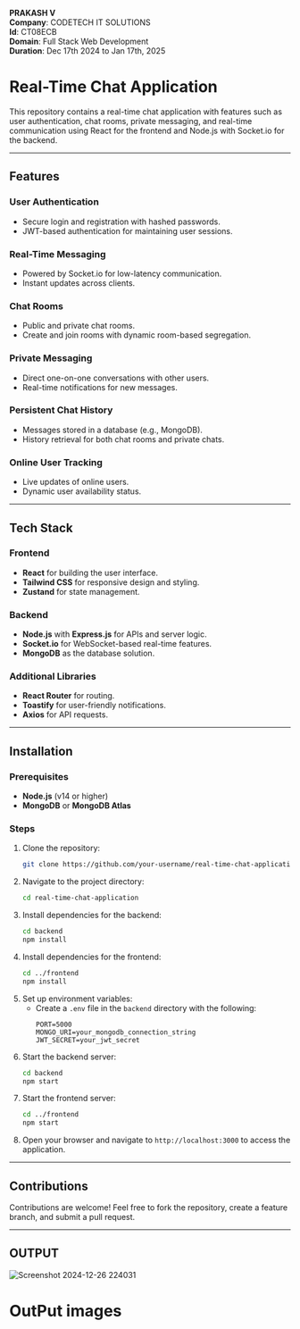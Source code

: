 
**PRAKASH V**  
**Company**: CODETECH IT SOLUTIONS  
**Id**: CT08ECB  
**Domain**: Full Stack Web Development  
**Duration**: Dec 17th 2024 to Jan 17th, 2025


# Real-Time Chat Application
This repository contains a real-time chat application with features such as user authentication, chat rooms, private messaging, and real-time communication using React for the frontend and Node.js with Socket.io for the backend.

---

## Features

### User Authentication
- Secure login and registration with hashed passwords.
- JWT-based authentication for maintaining user sessions.

### Real-Time Messaging
- Powered by Socket.io for low-latency communication.
- Instant updates across clients.

### Chat Rooms
- Public and private chat rooms.
- Create and join rooms with dynamic room-based segregation.

### Private Messaging
- Direct one-on-one conversations with other users.
- Real-time notifications for new messages.

### Persistent Chat History
- Messages stored in a database (e.g., MongoDB).
- History retrieval for both chat rooms and private chats.

### Online User Tracking
- Live updates of online users.
- Dynamic user availability status.

---

## Tech Stack

### Frontend
- **React** for building the user interface.
- **Tailwind CSS** for responsive design and styling.
- **Zustand** for state management.

### Backend
- **Node.js** with **Express.js** for APIs and server logic.
- **Socket.io** for WebSocket-based real-time features.
- **MongoDB** as the database solution.

### Additional Libraries
- **React Router** for routing.
- **Toastify** for user-friendly notifications.
- **Axios** for API requests.

---

## Installation

### Prerequisites
- **Node.js** (v14 or higher)
- **MongoDB** or **MongoDB Atlas**

### Steps
1. Clone the repository:
   ```bash
   git clone https://github.com/your-username/real-time-chat-application.git
   ```
2. Navigate to the project directory:
   ```bash
   cd real-time-chat-application
   ```
3. Install dependencies for the backend:
   ```bash
   cd backend
   npm install
   ```
4. Install dependencies for the frontend:
   ```bash
   cd ../frontend
   npm install
   ```
5. Set up environment variables:
   - Create a `.env` file in the `backend` directory with the following:
     ```env
     PORT=5000
     MONGO_URI=your_mongodb_connection_string
     JWT_SECRET=your_jwt_secret
     ```
6. Start the backend server:
   ```bash
   cd backend
   npm start
   ```
7. Start the frontend server:
   ```bash
   cd ../frontend
   npm start
   ```
8. Open your browser and navigate to `http://localhost:3000` to access the application.

---

## Contributions
Contributions are welcome! Feel free to fork the repository, create a feature branch, and submit a pull request.

---

## OUTPUT 
![Screenshot 2024-12-26 224031](https://github.com/user-attachments/assets/19e5fa47-503a-4956-b7ef-fde74571d11f)






# OutPut images




